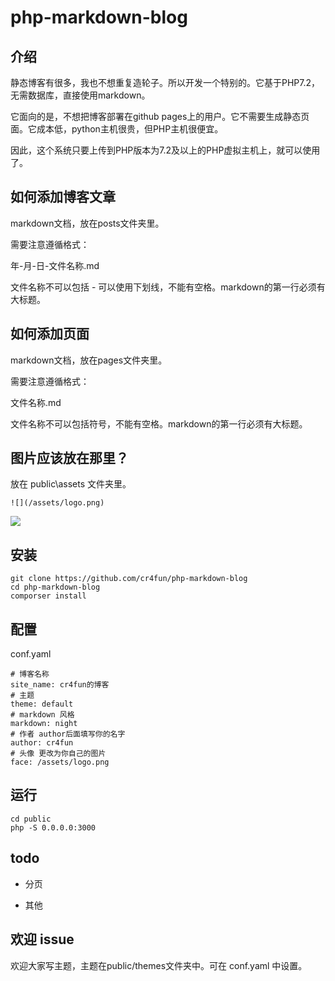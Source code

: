 # php-markdown-blog

## 介绍

静态博客有很多，我也不想重复造轮子。所以开发一个特别的。它基于PHP7.2，无需数据库，直接使用markdown。

它面向的是，不想把博客部署在github pages上的用户。它不需要生成静态页面。它成本低，python主机很贵，但PHP主机很便宜。

因此，这个系统只要上传到PHP版本为7.2及以上的PHP虚拟主机上，就可以使用了。

## 如何添加博客文章

markdown文档，放在posts文件夹里。

需要注意遵循格式：

 年-月-日-文件名称.md

文件名称不可以包括 - 可以使用下划线，不能有空格。markdown的第一行必须有大标题。

## 如何添加页面

markdown文档，放在pages文件夹里。

需要注意遵循格式：

 文件名称.md

文件名称不可以包括符号，不能有空格。markdown的第一行必须有大标题。

## 图片应该放在那里？

放在 public\assets 文件夹里。

```
![](/assets/logo.png)
```

![](/assets/logo.png)

## 安装

```
git clone https://github.com/cr4fun/php-markdown-blog
cd php-markdown-blog
comporser install
```

## 配置

conf.yaml

```
# 博客名称
site_name: cr4fun的博客
# 主题
theme: default
# markdown 风格
markdown: night
# 作者 author后面填写你的名字
author: cr4fun
# 头像 更改为你自己的图片
face: /assets/logo.png
```

## 运行

```
cd public
php -S 0.0.0.0:3000
```

## todo

* 分页

* 其他


## 欢迎 issue

欢迎大家写主题，主题在public/themes文件夹中。可在 conf.yaml 中设置。